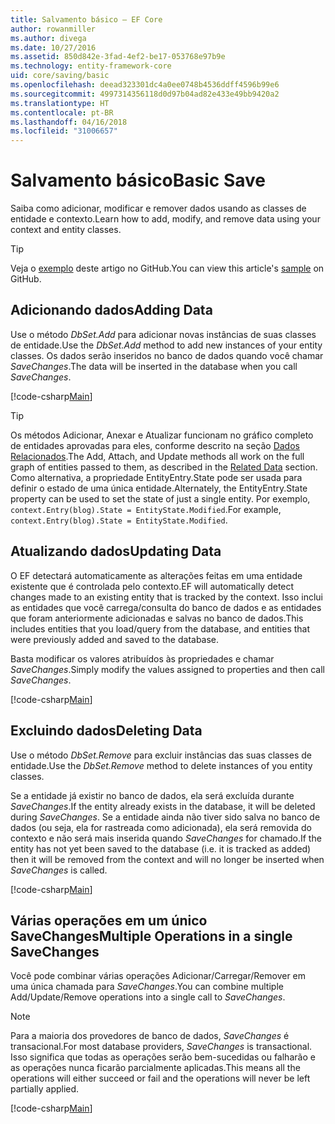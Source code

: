```yaml
---
title: Salvamento básico – EF Core
author: rowanmiller
ms.author: divega
ms.date: 10/27/2016
ms.assetid: 850d842e-3fad-4ef2-be17-053768e97b9e
ms.technology: entity-framework-core
uid: core/saving/basic
ms.openlocfilehash: deead323301dc4a0ee0748b4536ddff4596b99e6
ms.sourcegitcommit: 4997314356118d0d97b04ad82e433e49bb9420a2
ms.translationtype: HT
ms.contentlocale: pt-BR
ms.lasthandoff: 04/16/2018
ms.locfileid: "31006657"
---
```

# <a name="basic-save"></a><span data-ttu-id="a1dfc-102">Salvamento básico</span><span class="sxs-lookup"><span data-stu-id="a1dfc-102">Basic Save</span></span>

<span data-ttu-id="a1dfc-103">Saiba como adicionar, modificar e remover dados usando as classes de entidade e contexto.</span><span class="sxs-lookup"><span data-stu-id="a1dfc-103">Learn how to add, modify, and remove data using your context and entity classes.</span></span>

> [!TIP]  
> <span data-ttu-id="a1dfc-104">Veja o [exemplo](https://github.com/aspnet/EntityFramework.Docs/tree/master/samples/core/Saving/Saving/Basics/) deste artigo no GitHub.</span><span class="sxs-lookup"><span data-stu-id="a1dfc-104">You can view this article's [sample](https://github.com/aspnet/EntityFramework.Docs/tree/master/samples/core/Saving/Saving/Basics/) on GitHub.</span></span>

## <a name="adding-data"></a><span data-ttu-id="a1dfc-105">Adicionando dados</span><span class="sxs-lookup"><span data-stu-id="a1dfc-105">Adding Data</span></span>

<span data-ttu-id="a1dfc-106">Use o método *DbSet.Add* para adicionar novas instâncias de suas classes de entidade.</span><span class="sxs-lookup"><span data-stu-id="a1dfc-106">Use the *DbSet.Add* method to add new instances of your entity classes.</span></span> <span data-ttu-id="a1dfc-107">Os dados serão inseridos no banco de dados quando você chamar *SaveChanges*.</span><span class="sxs-lookup"><span data-stu-id="a1dfc-107">The data will be inserted in the database when you call *SaveChanges*.</span></span>

[!code-csharp[Main](../../../samples/core/Saving/Saving/Basics/Sample.cs#Add)]

> [!TIP]  
> <span data-ttu-id="a1dfc-108">Os métodos Adicionar, Anexar e Atualizar funcionam no gráfico completo de entidades aprovadas para eles, conforme descrito na seção [Dados Relacionados](related-data.md).</span><span class="sxs-lookup"><span data-stu-id="a1dfc-108">The Add, Attach, and Update methods all work on the full graph of entities passed to them, as described in the [Related Data](related-data.md) section.</span></span> <span data-ttu-id="a1dfc-109">Como alternativa, a propriedade EntityEntry.State pode ser usada para definir o estado de uma única entidade.</span><span class="sxs-lookup"><span data-stu-id="a1dfc-109">Alternately, the EntityEntry.State property can be used to set the state of just a single entity.</span></span> <span data-ttu-id="a1dfc-110">Por exemplo, `context.Entry(blog).State = EntityState.Modified`.</span><span class="sxs-lookup"><span data-stu-id="a1dfc-110">For example, `context.Entry(blog).State = EntityState.Modified`.</span></span>

## <a name="updating-data"></a><span data-ttu-id="a1dfc-111">Atualizando dados</span><span class="sxs-lookup"><span data-stu-id="a1dfc-111">Updating Data</span></span>

<span data-ttu-id="a1dfc-112">O EF detectará automaticamente as alterações feitas em uma entidade existente que é controlada pelo contexto.</span><span class="sxs-lookup"><span data-stu-id="a1dfc-112">EF will automatically detect changes made to an existing entity that is tracked by the context.</span></span> <span data-ttu-id="a1dfc-113">Isso inclui as entidades que você carrega/consulta do banco de dados e as entidades que foram anteriormente adicionadas e salvas no banco de dados.</span><span class="sxs-lookup"><span data-stu-id="a1dfc-113">This includes entities that you load/query from the database, and entities that were previously added and saved to the database.</span></span>

<span data-ttu-id="a1dfc-114">Basta modificar os valores atribuídos às propriedades e chamar *SaveChanges*.</span><span class="sxs-lookup"><span data-stu-id="a1dfc-114">Simply modify the values assigned to properties and then call *SaveChanges*.</span></span>

[!code-csharp[Main](../../../samples/core/Saving/Saving/Basics/Sample.cs#Update)]

## <a name="deleting-data"></a><span data-ttu-id="a1dfc-115">Excluindo dados</span><span class="sxs-lookup"><span data-stu-id="a1dfc-115">Deleting Data</span></span>

<span data-ttu-id="a1dfc-116">Use o método *DbSet.Remove* para excluir instâncias das suas classes de entidade.</span><span class="sxs-lookup"><span data-stu-id="a1dfc-116">Use the *DbSet.Remove* method to delete instances of you entity classes.</span></span>

<span data-ttu-id="a1dfc-117">Se a entidade já existir no banco de dados, ela será excluída durante *SaveChanges*.</span><span class="sxs-lookup"><span data-stu-id="a1dfc-117">If the entity already exists in the database, it will be deleted during *SaveChanges*.</span></span> <span data-ttu-id="a1dfc-118">Se a entidade ainda não tiver sido salva no banco de dados (ou seja, ela for rastreada como adicionada), ela será removida do contexto e não será mais inserida quando *SaveChanges* for chamado.</span><span class="sxs-lookup"><span data-stu-id="a1dfc-118">If the entity has not yet been saved to the database (i.e. it is tracked as added) then it will be removed from the context and will no longer be inserted when *SaveChanges* is called.</span></span>

[!code-csharp[Main](../../../samples/core/Saving/Saving/Basics/Sample.cs#Remove)]

## <a name="multiple-operations-in-a-single-savechanges"></a><span data-ttu-id="a1dfc-119">Várias operações em um único SaveChanges</span><span class="sxs-lookup"><span data-stu-id="a1dfc-119">Multiple Operations in a single SaveChanges</span></span>

<span data-ttu-id="a1dfc-120">Você pode combinar várias operações Adicionar/Carregar/Remover em uma única chamada para *SaveChanges*.</span><span class="sxs-lookup"><span data-stu-id="a1dfc-120">You can combine multiple Add/Update/Remove operations into a single call to *SaveChanges*.</span></span>

> [!NOTE]  
> <span data-ttu-id="a1dfc-121">Para a maioria dos provedores de banco de dados, *SaveChanges* é transacional.</span><span class="sxs-lookup"><span data-stu-id="a1dfc-121">For most database providers, *SaveChanges* is transactional.</span></span> <span data-ttu-id="a1dfc-122">Isso significa que todas as operações serão bem-sucedidas ou falharão e as operações nunca ficarão parcialmente aplicadas.</span><span class="sxs-lookup"><span data-stu-id="a1dfc-122">This means  all the operations will either succeed or fail and the operations will never be left partially applied.</span></span>

[!code-csharp[Main](../../../samples/core/Saving/Saving/Basics/Sample.cs#MultipleOperations)]
